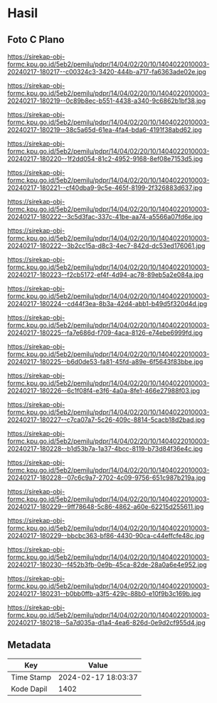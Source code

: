 # Hasil

## Foto C Plano

https://sirekap-obj-formc.kpu.go.id/5eb2/pemilu/pdpr/14/04/02/20/10/1404022010003-20240217-180217--c00324c3-3420-444b-a717-fa6363ade02e.jpg

https://sirekap-obj-formc.kpu.go.id/5eb2/pemilu/pdpr/14/04/02/20/10/1404022010003-20240217-180219--0c89b8ec-b551-4438-a340-9c6862b1bf38.jpg

https://sirekap-obj-formc.kpu.go.id/5eb2/pemilu/pdpr/14/04/02/20/10/1404022010003-20240217-180219--38c5a65d-61ea-4fa4-bda6-4191f38abd62.jpg

https://sirekap-obj-formc.kpu.go.id/5eb2/pemilu/pdpr/14/04/02/20/10/1404022010003-20240217-180220--1f2dd054-81c2-4952-9168-8ef08e7153d5.jpg

https://sirekap-obj-formc.kpu.go.id/5eb2/pemilu/pdpr/14/04/02/20/10/1404022010003-20240217-180221--cf40dba9-9c5e-465f-8199-2f326883d637.jpg

https://sirekap-obj-formc.kpu.go.id/5eb2/pemilu/pdpr/14/04/02/20/10/1404022010003-20240217-180222--3c5d3fac-337c-41be-aa74-a5566a07fd6e.jpg

https://sirekap-obj-formc.kpu.go.id/5eb2/pemilu/pdpr/14/04/02/20/10/1404022010003-20240217-180222--3b2cc15a-d8c3-4ec7-842d-dc53ed176061.jpg

https://sirekap-obj-formc.kpu.go.id/5eb2/pemilu/pdpr/14/04/02/20/10/1404022010003-20240217-180223--f2cb5172-ef4f-4d94-ac78-89eb5a2e084a.jpg

https://sirekap-obj-formc.kpu.go.id/5eb2/pemilu/pdpr/14/04/02/20/10/1404022010003-20240217-180224--cd44f3ea-8b3a-42d4-abb1-b49d5f320d4d.jpg

https://sirekap-obj-formc.kpu.go.id/5eb2/pemilu/pdpr/14/04/02/20/10/1404022010003-20240217-180225--fa7e686d-f709-4aca-8126-e74ebe6999fd.jpg

https://sirekap-obj-formc.kpu.go.id/5eb2/pemilu/pdpr/14/04/02/20/10/1404022010003-20240217-180225--b6d0de53-fa81-45fd-a89e-6f5643f83bbe.jpg

https://sirekap-obj-formc.kpu.go.id/5eb2/pemilu/pdpr/14/04/02/20/10/1404022010003-20240217-180226--6c1f08f4-e3f6-4a0a-8fe1-466e27988f03.jpg

https://sirekap-obj-formc.kpu.go.id/5eb2/pemilu/pdpr/14/04/02/20/10/1404022010003-20240217-180227--c7ca07a7-5c26-409c-8814-5cacb18d2bad.jpg

https://sirekap-obj-formc.kpu.go.id/5eb2/pemilu/pdpr/14/04/02/20/10/1404022010003-20240217-180228--b1d53b7a-1a37-4bcc-8119-b73d84f36e4c.jpg

https://sirekap-obj-formc.kpu.go.id/5eb2/pemilu/pdpr/14/04/02/20/10/1404022010003-20240217-180228--07c6c9a7-2702-4c09-9756-651c987b219a.jpg

https://sirekap-obj-formc.kpu.go.id/5eb2/pemilu/pdpr/14/04/02/20/10/1404022010003-20240217-180229--9ff78648-5c86-4862-a60e-62215d255611.jpg

https://sirekap-obj-formc.kpu.go.id/5eb2/pemilu/pdpr/14/04/02/20/10/1404022010003-20240217-180229--bbcbc363-bf86-4430-90ca-c44effcfe48c.jpg

https://sirekap-obj-formc.kpu.go.id/5eb2/pemilu/pdpr/14/04/02/20/10/1404022010003-20240217-180230--f452b3fb-0e9b-45ca-82de-28a0a6e4e952.jpg

https://sirekap-obj-formc.kpu.go.id/5eb2/pemilu/pdpr/14/04/02/20/10/1404022010003-20240217-180231--b0bb0ffb-a3f5-429c-88b0-e10f9b3c169b.jpg

https://sirekap-obj-formc.kpu.go.id/5eb2/pemilu/pdpr/14/04/02/20/10/1404022010003-20240217-180218--5a7d035a-d1a4-4ea6-826d-0e9d2cf955d4.jpg


## Metadata

| Key        | Value               |
| ---------- | ------------------- |
| Time Stamp | 2024-02-17 18:03:37 |
| Kode Dapil | 1402                |



